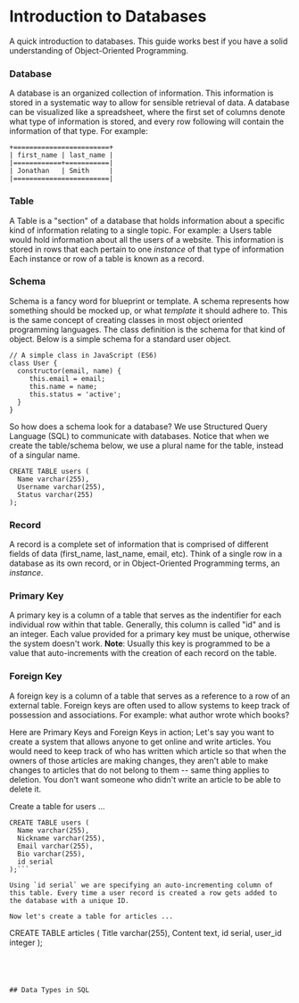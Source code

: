 # Introduction to Databases

A quick introduction to databases. This guide works best if you have a solid understanding of Object-Oriented Programming.

### Database
 A database is an organized collection of information. This information is stored in a systematic way to allow for sensible retrieval of data. A database can be visualized like a spreadsheet, where the first set of columns denote what type of information is stored, and every row following will contain the information of that type. For example:
 ```
 +========================+
 | first_name | last_name |
 |============+===========|
 | Jonathan   | Smith     |
 |========================|
 ```

### Table
A Table is a "section" of a database that holds information about a specific kind of information relating to a single topic. For example: a Users table would hold information about all the users of a website. This information is stored in rows that each pertain to one _instance_ of that type of information Each instance or row of a table is known as a record.

### Schema
Schema is a fancy word for blueprint or template. A schema represents how something should be mocked up, or what _template_ it should adhere to. This is the same concept of creating classes in most object oriented programming languages. The class definition is the schema for that kind of object. Below is a simple schema for a standard user object.

```
// A simple class in JavaScript (ES6)
class User {
  constructor(email, name) {
     this.email = email;
     this.name = name;
     this.status = 'active';
  }
}
```

So how does a schema look for a database? We use Structured Query Language (SQL) to communicate with databases. Notice that when we create the table/schema below, we use a plural name for the table, instead of a singular name.

```
CREATE TABLE users (
  Name varchar(255),
  Username varchar(255),
  Status varchar(255)
);
```


### Record
A record is a complete set of information that is comprised of different fields of data (first_name, last_name, email, etc). Think of a single row in a database as its own record, or in Object-Oriented Programming terms, an _instance_.

### Primary Key
A primary key is a column of a table that serves as the indentifier for each individual row within that table. Generally, this column is called "id" and is an integer. Each value provided for a primary key must be unique, otherwise the system doesn't work. **Note**: Usually this key is programmed to be a value that auto-increments with the creation of each record on the table.

### Foreign Key
A foreign key is a column of a table that serves as a reference to a row of an external table. Foreign keys are often used to allow systems to keep track of possession and associations. For example: what author wrote which books?  


Here are Primary Keys and Foreign Keys in action; Let's say you want to create a system that allows anyone to get online and write articles. You would need to keep track of who has written which article so that when the owners of those articles are making changes, they aren't able to make changes to articles that do not belong to them -- same thing applies to deletion. You don't want someone who didn't write an article to be able to delete it.  

Create a table for users ...
```
CREATE TABLE users (
  Name varchar(255),
  Nickname varchar(255),
  Email varchar(255),
  Bio varchar(255),
  id serial
);```  

Using `id serial` we are specifying an auto-incrementing column of this table. Every time a user record is created a row gets added to the database with a unique ID.  

Now let's create a table for articles ...
```
CREATE TABLE articles (
  Title varchar(255),
  Content text,
  id serial,
  user_id integer
);
```




## Data Types in SQL

